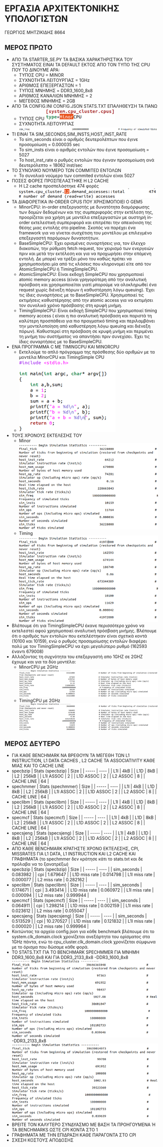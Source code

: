 #  ΕΡΓΑΣΙΑ ΑΡΧΙΤΕΚΤΟΝΙΚΗΣ ΥΠΟΛΟΓΙΣΤΩΝ
ΓΕΩΡΓΙΟΣ ΜΗΤΖΙΚΙΔΗΣ 8664
## ΜΕΡΟΣ ΠΡΩΤΟ
- ΑΠΟ ΤΑ STARTER_SE.PY ΤΑ ΒΑΣΙΚΑ ΧΑΡΑΚΤΗΡΙΣΤΙΚΑ ΤΟΥ ΣΥΣΤΗΜΑΤΟΣ ΕΙΝΑΙ ΤΑ DEFAULT ΕΚΤΟΣ ΑΠΟ ΤΟΝ ΤΥΠΟ ΤΗΣ CPU ΠΟΥ ΤΟ ΔΙΝΟΥΜΕ ΑΡΑ:
   - ΤΥΠΟΣ CPU = MINOR
   - ΣΥΧΝΟΤΗΤΑ ΛΕΙΤΟΥΡΓΙΑΣ = 1GHz
   - ΑΡΙΘΜΟΣ ΕΠΕΞΕΡΓΑΣΤΩΝ = 1
   - ΤΥΠΟΣ ΜΝΗΜΗΣ = DDR3_1600_8x8
   - ΑΡΙΘΜΟΣ ΚΑΝΑΛΙΩΝ ΜΝΗΜΗΣ = 2
   - ΜΕΓΕΘΟΣ ΜΝΗΜΗΣ = 2GB
- ΑΠΟ ΤΑ CONFIG.INI CONFIG.JSON STATS.TXT ΕΠΑΛΗΘΕΥΣΗ ΤΑ ΠΑΝΩ
   - ΤΥΠΟΣ CPU
      ![CPU TYPE](/cpu_type.png)
   - ΣΥΧΝΟΤΗΤΑ ΛΕΙΤΟΥΡΓΙΑΣ
      ![FREQ](/sim_freq.png)
- ΤΙ ΕΙΝΑΙ ΤΑ SIM_SECONDS,SIM_INSTS,HOST_INST_RATE
   - Το sim_seconds είναι ο αριθμός δευτερολέπτων που έγινε προσομοίωση = 0.000035 sec
   - Το sim_insts είναι ο αριθμός εντολών που έγινε προσομοίωση = 5027
   - To host_inst_rate ο ρυθμός εντολών που έγιναν προσομοίωση ανά δευτερόλεπτο = 18062 inst/sec
- ΤΟ ΣΥΝΟΛΙΚΟ ΝΟΥΜΕΡΟ ΤΩΝ COMMITED ΕΝΤΟΛΩΝ
   - Το συνολικό νούμερο των commited εντολών είναι 5027
- ΠΟΣΕΣ ΦΟΡΕΣ ΠΡΟΣΠΕΛΑΣΤΗΚΕ Η L2 CACHE
    - Η L2 cache προσπελάστηκε 474 φορές
      ![L2 ΠΡΟΣΠΕΛΑΣΕΙΣ](/l2_prospelasois.png)
- ΤΑ ΔΙΑΦΟΡΕΤΙΚΑ IN-ORDER CPUS ΠΟΥ ΧΡΗΣΙΜΟΠΟΙΕΙ Ο GEM5
    - MinorCPU: in-order επεξεργαστής με δυνατότητα διαμόρφωσης των δομών δεδομένων και της συμπεριφοράς στην εκτέλεση της, προορίζεται για χρήση με μοντέλα επεξεργαστών με αυστηρή in-order εκτελεστική συμπεριφορά και επιτρέπει την απεικόνιση της θέσης μιας εντολής στο pipeline. Σκοπός να παρέχει ένα framework για να γίνεται συσχέτιση του μοντέλου με επιλεγμένο επεξεργαστή παρόμοιων δυνατοτήτων.
    - BaseSimpleCPU: Έχει ορισμένες συναρτήσεις για, τον έλεγχο διακοπών, την ρύθμιση fetch request, τον χειρισμό των ενεργειών πριν και μετά την εκτέλεση και για να προχωρήσει στην επόμενη εντολή. Δε μπορεί να τρέξει μόνο του καθώς πρέπει να χρησιμοποιήσει μία από τις κλάσεις που κληρονομεί είτε από τον AtomicSimpleCPU ή TimingSimpleCPU.
    - AtomicSimpleCPU: Είναι εκδοχή SimpleCPU που χρησιμοποιεί atomic memory access (είναι γρηγορότερη από την αναλυτική πρόσβαση και χρησιμοποιείται γιατί μπορούμε να ολοκληρωθεί ένα request χωρίς διένεξη πόρων ή καθυστέρηση λόγω queuing). Έχει τις ίδιες συναρτήσεις με το BaseSimpleCPU. Χρησιμοποιεί τις εκτιμήσεις καθυστέρησης  από την atomic access για να εκτιμήσει τον συνολικό χρόνο πρόσβασης στη κρυφή μνήμη.
    - TimingSimpleCPU: Είναι εκδοχή SimpleCPU που χρησιμοποιεί timing memory access ( είναι η πιο αναλυτική πρόσβαση και παριστά τη καλύτερη προσπάθεια για πιο πραγματικό timing και περιλαμβάνει την μοντελοποίηση από καθυστέρηση λόγω queuing και διένεξη πόρων). Καθυστερεί στη πρόσβαση σε κρυφή μνήμη και περιμένει τη μνήμη του συστήματος να απαντήσει πριν συνεχίσει. Έχει τις ίδιες συναρτήσεις με το BaseSimpleCPU.
- ΕΝΑ ΠΡΟΓΡΑΜΜΑ C ΜΕ TIMINGCPU ΚΑΙ MINORCPU
    - Εκτελούμε το απλό πρόγραμμα της πρόσθεσης δύο αριθμών με τα μοντέλα MinorCPU και TimingSimple CPU
    - ![C program addition](/simple_addition.png)
- ΤΟΥΣ ΧΡΟΝΟΥΣ ΕΚΤΕΛΕΣΗΣ ΤΟΥ
    - Minor ![minor_addition](/minor_addition.png)
    - Timing ![timing_addition](/timing_addition.png)
- Βλέπουμε ότι για TimingSimpleCPU έκανε περισσότερο χρόνο να εκτελεστεί αφού χρησιμοποιεί αναλυτική πρόσβαση μνήμης. Βλέπουμε ότι ο αριθμός των εντολών που εκτελέστηκαν είναι σχετικά κοντά (10100 και 10159), ενώ ο ρυθμός προσομοίωσης εντολών διαφέρει πολύ με τον TimingSimpleCPU να έχει μεγαλύτερο ρυθμό (162593 έναντι 679008)
- Αλλάζοντας τη συχνότητα του επεξεργαστή απο 1GHZ σε 2GHZ έχουμε και για τα δύο μοντέλα:
     - MinorCPU με 2GHz![minor 2ghz](/minor_2ghz.png)
     - TimingCPU με 2GHz![timing_2ghz](/timing_2ghz.png)
## ΜΕΡΟΣ ΔΕΥΤΕΡΟ
- ΓΙΑ ΚΑΘΕ BENCHMARK ΝΑ ΒΡΕΘΟΥΝ ΤΑ ΜΕΓΕΘΗ ΤΩΝ L1 INSTRUCTION, L1 DATA CACHES , L2 CACHE ΤΑ ASSOCIATIVITY ΚΑΘΕ ΜΙΑΣ ΚΑΙ ΤΟ CACHE LINE
- specbzip
  | Stats (specbzip) | Size |
  | ----- | ---- |
  | L1I | 4kB |
  | L1D | 8kB |
  | L2 | 256kB |
  | L1I ASSOC | 2 |
  | L1D ASSOC | 2 |
  | L2 ASSOC | 8 |
  | CACHE LINE | 64 |
- spechmmer
  | Stats (spechmmer) | Size |
  | ----- | ---- |
  | L1I | 4kB |
  | L1D | 8kB |
  | L2 | 256kB |
  | L1I ASSOC | 2 |
  | L1D ASSOC | 2 |
  | L2 ASSOC | 8 |
  | CACHE LINE | 64 |
- speclibm
  | Stats (speclibm) | Size |
  | ----- | ---- |
  | L1I | 4kB |
  | L1D | 8kB |
  | L2 | 256kB |
  | L1I ASSOC | 2 |
  | L1D ASSOC | 2 |
  | L2 ASSOC | 8 |
  | CACHE LINE | 64 |
- specmcf
  | Stats (specmcf) | Size |
  | ----- | ---- |
  | L1I | 4kB |
  | L1D | 8kB |
  | L2 | 256kB |
  | L1I ASSOC | 2 |
  | L1D ASSOC | 2 |
  | L2 ASSOC | 8 |
  | CACHE LINE | 64 |
- specsjeng
  | Stats (specsjeng) | Size |
  | ----- | ---- |
  | L1I | 4kB |
  | L1D | 8kB |
  | L2 | 256kB |
  | L1I ASSOC | 2 |
  | L1D ASSOC | 2 |
  | L2 ASSOC | 8 |
  | CACHE LINE | 64 |
- ΑΠΟ ΚΑΘΕ BENCHMARK ΚΡΑΤΗΣΤΕ ΧΡΟΝΟ ΕΚΤΕΛΕΣΗΣ, CPI, MISSRATES ΓΙΑ L1 DATA, L1 INSTRUCTION ΚΑΙ L2 CACHE ΚΑΙ ΓΡΑΦΗΜΑΤΑ (το spechmmer δεν κράτησε κάτι το stats.txt και δε πρόλαβα να το ξανατρέξω)
- specbzip
  | Stats (specbzip) | Size |
  | ----- | ---- |
  | sim_seconds | 0.083982 |
  | cpi | 1.679647 |
  | L1D miss rate | 0.014798 |
  | L1I miss rate | 0.000077 |
  | L2 miss rate | 0.282162 |
- speclibm
  | Stats (speclibm) | Size |
  | ----- | ---- |
  | sim_seconds | 0.174671 |
  | cpi | 3.493414 |
  | L1D miss rate | 0.060972 |
  | L1I miss rate | 0.000094 |
  | L2 miss rate | 0.999944 |
- specmcf
  | Stats (specmcf) | Size |
  | ----- | ---- |
  | sim_seconds | 0.064911 |
  | cpi | 1.298214 |
  | L1D miss rate | 0.002159 |
  | L1I miss rate | 0.023612 |
  | L2 miss rate | 0.055047 |
- specsjeng
  | Stats (specsjeng) | Size |
  | ----- | ---- |
  | sim_seconds | 0.513529 |
  | cpi | 10.270527 |
  | L1D miss rate | 0.121832 |
  | L1I miss rate | 0.000020 |
  | L2 miss rate | 0.999964 |
- Κοιτώντας τα αρχεία config.json για κάθε benchmark βλέπουμε ότι το system.clk_domain.clock χρονίζεται ανεξάρτητα του ορίσματος στα 1GHz πάντα, ενώ το cpu_cluster.clk_domain.clock χρονίζεται σύμφωνα με το όρισμα που δώσαμε κάθε φορά.
- ΤΟ STATS.TXT ΓΙΑ ΤΟ BENCHMARK SPECHMMER ΓΙΑ ΜΝΗΜΗ DDR3_1600_8x8 ΚΑΙ ΓΙΑ DDR3_2133_8x8
     -DDR3_1600_8x8 ![ddr3_1600](/ddr3_1600.png)
     -DDR3_2133_8x8 ![ddr3_2133](/ddr3_2133.png)
- ΒΡΕΙΤΕ ΤΟΝ ΚΑΛΥΤΕΡΟ ΣΥΝΔΥΑΣΜΟ ΜΕ ΒΑΣΗ ΤΑ ΠΡΟΗΓΟΥΜΕΝΑ Ή ΤΑ BENCHMARKS ΩΣΤΕ CPI ΚΟΝΤΑ ΣΤΟ 1
- ΓΡΑΦΗΜΑΤΑ ΜΕ ΤΗΝ ΕΠΙΔΡΑΣΗ ΚΑΘΕ ΠΑΡΑΓΟΝΤΑ ΣΤΟ CPI
- ΣΧΕΣΗ ΚΟΣΤΟΥΣ ΑΠΟΔΟΣΗΣ
